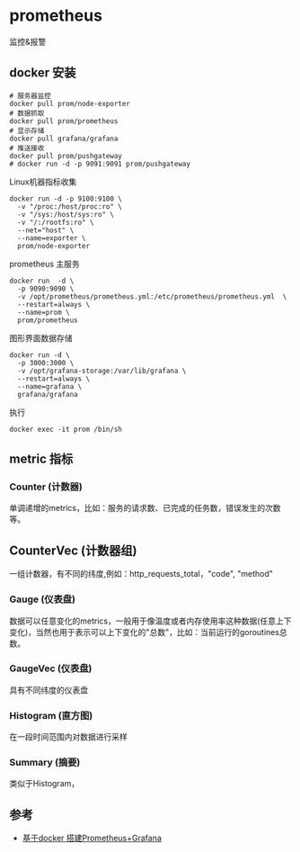 # prometheus

监控&报警

## docker 安装

```shell
# 服务器监控
docker pull prom/node-exporter
# 数据抓取
docker pull prom/prometheus
# 显示存储
docker pull grafana/grafana
# 推送接收
docker pull prom/pushgateway
# docker run -d -p 9091:9091 prom/pushgateway
```

Linux机器指标收集

```shell
docker run -d -p 9100:9100 \
  -v "/proc:/host/proc:ro" \
  -v "/sys:/host/sys:ro" \
  -v "/:/rootfs:ro" \
  --net="host" \
  --name=exporter \
  prom/node-exporter
```

prometheus 主服务

```shell
docker run  -d \
  -p 9090:9090 \
  -v /opt/prometheus/prometheus.yml:/etc/prometheus/prometheus.yml  \
  --restart=always \
  --name=prom \
  prom/prometheus
```

图形界面数据存储

```shell
docker run -d \
  -p 3000:3000 \
  -v /opt/grafana-storage:/var/lib/grafana \
  --restart=always \
  --name=grafana \
  grafana/grafana
```

执行

```shell
docker exec -it prom /bin/sh
```

## metric 指标

### Counter (计数器)

单调递增的metrics，比如：服务的请求数、已完成的任务数，错误发生的次数等。

## CounterVec (计数器组)

一组计数器，有不同的纬度,例如：http_requests_total，"code", "method"

### Gauge (仪表盘)

数据可以任意变化的metrics，一般用于像温度或者内存使用率这种数据(任意上下变化)，当然也用于表示可以上下变化的"总数"，比如：当前运行的goroutines总数。

### GaugeVec (仪表盘)

具有不同纬度的仪表盘

### Histogram (直方图)

在一段时间范围内对数据进行采样

### Summary (摘要)

类似于Histogram，

## 参考

* [基于docker 搭建Prometheus+Grafana](https://www.cnblogs.com/xiao987334176/p/9930517.html)
